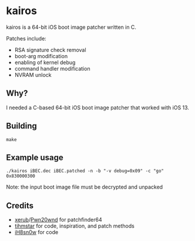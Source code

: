 kairos
======
kairos is a 64-bit iOS boot image patcher written in C.

Patches include:
* RSA signature check removal
* boot-arg modification
* enabling of kernel debug
* command handler modification
* NVRAM unlock

Why?
----
I needed a C-based 64-bit iOS boot image patcher that worked with iOS 13.

Building
--------
	make

Example usage
-------------
	./kairos iBEC.dec iBEC.patched -n -b "-v debug=0x09" -c "go" 0x830000300
Note: the input boot image file must be decrypted and unpacked

Credits
-------
* [xerub](https://twitter.com/xerub)/[Pwn20wnd](https://twitter.com/Pwn20wnd) for patchfinder64
* [tihmstar](https://twitter.com/tihmstar) for code, inspiration, and patch methods
* [iH8sn0w](https://twitter.com/iH8sn0w) for code